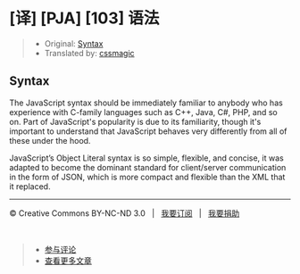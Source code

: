# [译] [PJA] [103] 语法

> * Original: [Syntax](http://chimera.labs.oreilly.com/books/1234000000262/ch01.html#syntax)
> * Translated by: [cssmagic](https://github.com/cssmagic)

## Syntax

The JavaScript syntax should be immediately familiar to anybody who has experience with C-family languages such as C\+\+, Java, C#, PHP, and so on. Part of JavaScript's popularity is due to its familiarity, though it's important to understand that JavaScript behaves very differently from all of these under the hood.

JavaScript’s Object Literal syntax is so simple, flexible, and concise, it was adapted to become the dominant standard for client/server communication in the form of JSON, which is more compact and flexible than the XML that it replaced.

***

&copy; Creative Commons BY-NC-ND 3.0 &nbsp; | &nbsp; [我要订阅](http://www.cssmagic.net/blog/subscribe) &nbsp; | &nbsp; [我要捐助](http://www.cssmagic.net/blog/donate)

&nbsp;
> * [参与评论](https://github.com/cssmagic/blog/issues/XXXXXXXXXX)
> * [查看更多文章](https://github.com/cssmagic/blog/issues?state=open)
